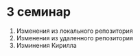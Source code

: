 # 3 семинар
1. Изменения из локального репозитория
2. Изменения из удаленного репозитория
3. Изминения Кирилла
